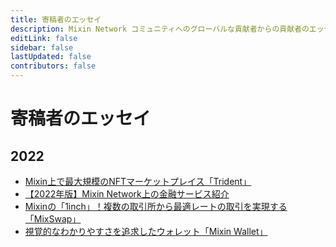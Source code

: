 ```yaml
---
title: 寄稿者のエッセイ
description: Mixin Network コミュニティへのグローバルな貢献者からの貢献者のエッセイ
editLink: false
sidebar: false
lastUpdated: false
contributors: false
---
```


# 寄稿者のエッセイ

## 2022

- [Mixin上で最大規模のNFTマーケットプレイス「Trident」](./2022/an-introduction-to-trident)
- [【2022年版】Mixin Network上の金融サービス紹介](./2022/exchange-and-swap)
- [Mixinの「1inch」！複数の取引所から最適レートの取引を実現する「MixSwap」](./2022/mixswap-intro)
- [視覚的なわかりやすさを追求したウォレット「Mixin Wallet」](./2022/mixin-wallet-intro)
